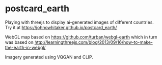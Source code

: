 # postcard_earth
Playing with threejs to display ai-generated images of different countries. Try it at https://johnowhitaker.github.io/postcard_earth/

WebGL map based on https://github.com/turban/webgl-earth which in turn was based on http://learningthreejs.com/blog/2013/09/16/how-to-make-the-earth-in-webgl/

Imagery generated using VQGAN and CLIP.
